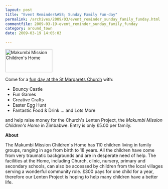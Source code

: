 ```yaml
---
layout: post
title: "Event Reminder&#58; Sunday Family Fun-day"
permalink: /archives/2009/03/event_reminder_sunday_family_funday.html
commentfile: 2009-03-19-event_reminder_sunday_family_funday
category: around_town
date: 2009-03-19 14:05:03

---
```


<a href="/assets/images/2009/stmag_lent_fundraiser.jpg" title="See larger version of - Makumbi Mission Children's Home"><img src="/assets/images/2009/stmag_lent_fundraiser_thumb.jpg" width="150" height="74" alt="Makumbi Mission Children's Home" class="photo right" /></a>

Come for a [fun day at the St Margarets Church](/event/fair/200705142090) with:

-   Bouncy Castle
-   Fun Games
-   Creative Crafts
-   Easter Egg Hunt
-   Fantastic Food & Drink
    ... and Lots More

and help raise money for the Church's Lenten Project, the *Makumbi Mission Children's Home* in Zimbabwe. Entry is only £5.00 per family.

**About**

The Makumbi Mission Children's Home has 110 children living in family groups, ranging in age from birth to 18 years. All the children have come from very traumatic backgrounds and are in desperate need of help. The facilities at the Home, including Church, clinic, nursery, primary and secondary schools, can also be accessed by children from the local villages serving a wonderful community role. £300 pays for one child for a year, therefore our Lenten Project is hoping to help many children have a better life.
